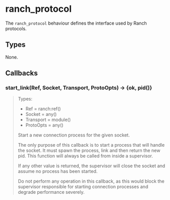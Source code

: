ranch_protocol
==============

The `ranch_protocol` behaviour defines the interface used
by Ranch protocols.

Types
-----

None.

Callbacks
---------

### start_link(Ref, Socket, Transport, ProtoOpts) -> {ok, pid()}

> Types:
>  *  Ref = ranch:ref()
>  *  Socket = any()
>  *  Transport = module()
>  *  ProtoOpts = any()
>
> Start a new connection process for the given socket.
>
> The only purpose of this callback is to start a process that
> will handle the socket. It must spawn the process, link and
> then return the new pid. This function will always be called
> from inside a supervisor.
>
> If any other value is returned, the supervisor will close the
> socket and assume no process has been started.
>
> Do not perform any operation in this callback, as this would
> block the supervisor responsible for starting connection
> processes and degrade performance severely.

